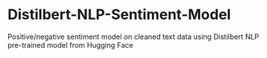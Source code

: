 # Distilbert-NLP-Sentiment-Model
Positive/negative sentiment model on cleaned text data using Distilbert NLP pre-trained model from Hugging Face
